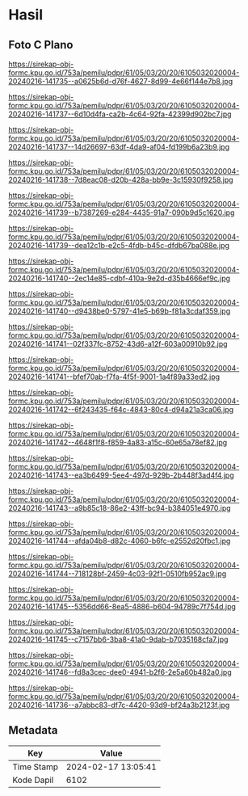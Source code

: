 # Hasil

## Foto C Plano

https://sirekap-obj-formc.kpu.go.id/753a/pemilu/pdpr/61/05/03/20/20/6105032020004-20240216-141735--a0625b6d-d76f-4627-8d99-4e66f144e7b8.jpg

https://sirekap-obj-formc.kpu.go.id/753a/pemilu/pdpr/61/05/03/20/20/6105032020004-20240216-141737--6d10d4fa-ca2b-4c64-92fa-42399d902bc7.jpg

https://sirekap-obj-formc.kpu.go.id/753a/pemilu/pdpr/61/05/03/20/20/6105032020004-20240216-141737--14d26697-63df-4da9-af04-fd199b6a23b9.jpg

https://sirekap-obj-formc.kpu.go.id/753a/pemilu/pdpr/61/05/03/20/20/6105032020004-20240216-141738--7d8eac08-d20b-428a-bb9e-3c15930f9258.jpg

https://sirekap-obj-formc.kpu.go.id/753a/pemilu/pdpr/61/05/03/20/20/6105032020004-20240216-141739--b7387269-e284-4435-91a7-090b9d5c1620.jpg

https://sirekap-obj-formc.kpu.go.id/753a/pemilu/pdpr/61/05/03/20/20/6105032020004-20240216-141739--dea12c1b-e2c5-4fdb-b45c-dfdb67ba088e.jpg

https://sirekap-obj-formc.kpu.go.id/753a/pemilu/pdpr/61/05/03/20/20/6105032020004-20240216-141740--2ec14e85-cdbf-410a-9e2d-d35b4666ef9c.jpg

https://sirekap-obj-formc.kpu.go.id/753a/pemilu/pdpr/61/05/03/20/20/6105032020004-20240216-141740--d9438be0-5797-41e5-b69b-f81a3cdaf359.jpg

https://sirekap-obj-formc.kpu.go.id/753a/pemilu/pdpr/61/05/03/20/20/6105032020004-20240216-141741--02f337fc-8752-43d6-a12f-603a00910b92.jpg

https://sirekap-obj-formc.kpu.go.id/753a/pemilu/pdpr/61/05/03/20/20/6105032020004-20240216-141741--bfef70ab-f7fa-4f5f-9001-1a4f89a33ed2.jpg

https://sirekap-obj-formc.kpu.go.id/753a/pemilu/pdpr/61/05/03/20/20/6105032020004-20240216-141742--6f243435-f64c-4843-80c4-d94a21a3ca06.jpg

https://sirekap-obj-formc.kpu.go.id/753a/pemilu/pdpr/61/05/03/20/20/6105032020004-20240216-141742--4648f1f8-f859-4a83-a15c-60e65a78ef82.jpg

https://sirekap-obj-formc.kpu.go.id/753a/pemilu/pdpr/61/05/03/20/20/6105032020004-20240216-141743--ea3b6499-5ee4-497d-929b-2b448f3ad4f4.jpg

https://sirekap-obj-formc.kpu.go.id/753a/pemilu/pdpr/61/05/03/20/20/6105032020004-20240216-141743--a9b85c18-86e2-43ff-bc94-b384051e4970.jpg

https://sirekap-obj-formc.kpu.go.id/753a/pemilu/pdpr/61/05/03/20/20/6105032020004-20240216-141744--afda04b8-d82c-4060-b6fc-e2552d20fbc1.jpg

https://sirekap-obj-formc.kpu.go.id/753a/pemilu/pdpr/61/05/03/20/20/6105032020004-20240216-141744--718128bf-2459-4c03-92f1-0510fb952ac9.jpg

https://sirekap-obj-formc.kpu.go.id/753a/pemilu/pdpr/61/05/03/20/20/6105032020004-20240216-141745--5356dd66-8ea5-4886-b604-94789c7f754d.jpg

https://sirekap-obj-formc.kpu.go.id/753a/pemilu/pdpr/61/05/03/20/20/6105032020004-20240216-141745--c7157bb6-3ba8-41a0-9dab-b7035168cfa7.jpg

https://sirekap-obj-formc.kpu.go.id/753a/pemilu/pdpr/61/05/03/20/20/6105032020004-20240216-141746--fd8a3cec-dee0-4941-b2f6-2e5a60b482a0.jpg

https://sirekap-obj-formc.kpu.go.id/753a/pemilu/pdpr/61/05/03/20/20/6105032020004-20240216-141736--a7abbc83-df7c-4420-93d9-bf24a3b2123f.jpg


## Metadata

| Key        | Value               |
| ---------- | ------------------- |
| Time Stamp | 2024-02-17 13:05:41 |
| Kode Dapil | 6102                |



